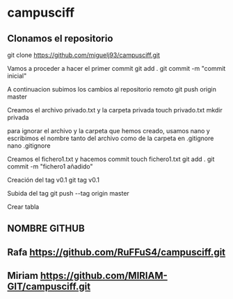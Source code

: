# campusciff
## Clonamos el repositorio
git clone https://github.com/miguelj93/campusciff.git

Vamos a proceder a hacer el primer commit
git add .
git commit -m "commit inicial"

A continuacion subimos los cambios al repositorio remoto
git push origin master

Creamos el archivo privado.txt y la carpeta privada
touch privado.txt
mkdir privada

para ignorar el archivo y la carpeta que hemos creado, usamos nano y 
escribimos el nombre tanto del archivo como de la carpeta en .gitignore
nano .gitignore

Creamos el fichero1.txt y hacemos commit
touch fichero1.txt
git add .
git commit -m "fichero1 añadido"

Creación del tag v0.1
git tag v0.1

Subida del tag
git push --tag origin master

Crear tabla

NOMBRE				GITHUB
-------------------------------------------------------------
Rafa		https://github.com/RuFFuS4/campusciff.git
-------------------------------------------------------------
Miriam		https://github.com/MIRIAM-GIT/campusciff.git
-------------------------------------------------------------

